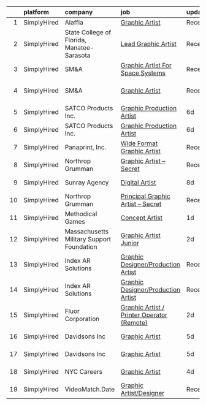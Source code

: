 

|    | platform    | company                                    | job                                                                                                                                                   | update_time   | location                    |
|---:|:------------|:-------------------------------------------|:------------------------------------------------------------------------------------------------------------------------------------------------------|:--------------|:----------------------------|
|  1 | SimplyHired | Alaffia                                    | [Graphic Artist](https://www.simplyhired.com/job/Dmd0oy6PVVdd1i8pZSvRBw120_kxIQQ2war6BCAQr0IbWIsVIT5NJQ?q=graphic+artist)                             | Recently      | Remote                      |
|  2 | SimplyHired | State College of Florida, Manatee-Sarasota | [Lead Graphic Artist](https://www.simplyhired.com/job/-SF0vqCnKY8G2wv8PBI-5UA9AxNBwzqPyWhPL88llmIanJgMXR3JyA?q=graphic+artist)                        | Recently      | Bradenton, FL               |
|  3 | SimplyHired | SM&A                                       | [Graphic Artist For Space Systems](https://www.simplyhired.com/job/FQd84VOh2mv3TznU2vl2pnEKqQQWd_WsglftaPP6OfflevYAs5TnjQ?q=graphic+artist)           | Recently      | Remote                      |
|  4 | SimplyHired | SM&A                                       | [Graphic Artist](https://www.simplyhired.com/job/_3kjgqIsWaQryRYCReCzh0WZUmUsKvBoUPb2o_E-jIz_Wm3qHZnIWg?q=graphic+artist)                             | Recently      | Washington, DC +4 locations |
|  5 | SimplyHired | SATCO Products Inc.                        | [Graphic Production Artist](https://www.simplyhired.com/job/6pZsWAeMjJcpSHxn-Qb_uiWiXTJ2O-oQ1kxjMZ798k3y_4SgRL7YyA?q=graphic+artist)                  | 6d            | Brentwood, NY               |
|  6 | SimplyHired | SATCO Products Inc.                        | [Graphic Production Artist](https://www.simplyhired.com/job/6pZsWAeMjJcpSHxn-Qb_uiWiXTJ2O-oQ1kxjMZ798k3y_4SgRL7YyA?q=graphic+artist)                  | 6d            | Brentwood, NY               |
|  7 | SimplyHired | Panaprint, Inc.                            | [Wide Format Graphic Artist](https://www.simplyhired.com/job/1vyCAiIThvCL5RsYLAxll-rvgvuaAHvBoALGdw9ItxB3oD21s36J7w?q=graphic+artist)                 | Recently      | Macon, GA                   |
|  8 | SimplyHired | Northrop Grumman                           | [Graphic Artist – Secret](https://www.simplyhired.com/job/TF2vlvgh6Lcb1kKeuAolJWMEly69C3C37u5WYNORrhB5iLprPZkVRw?q=graphic+artist)                    | Recently      | San Diego, CA               |
|  9 | SimplyHired | Sunray Agency                              | [Digital Artist](https://www.simplyhired.com/job/HdvrM2v7UpaamPvUz1vyK3kvSwbdhYmfIepknGmv7ci1HFTvJA1lag?q=graphic+artist)                             | 8d            | New York State              |
| 10 | SimplyHired | Northrop Grumman                           | [Principal Graphic Artist – Secret](https://www.simplyhired.com/job/QPVIdhfWDtCVbdZbcXr4UkRGC3fHcR-W2dzPhTCoDziqswOpXO4XMg?q=graphic+artist)          | Recently      | Palmdale, CA                |
| 11 | SimplyHired | Methodical Games                           | [Concept Artist](https://www.simplyhired.com/job/P4FbrVPnSydbXF7dJvN0k_R3-jTJw-BPkmK4HGQHurCmsND3gtBcyA?q=graphic+artist)                             | 1d            | North Carolina              |
| 12 | SimplyHired | Massachusetts Military Support Foundation  | [Graphic Artist Junior](https://www.simplyhired.com/job/kkNALGaghtZqbxvHz23kWk5lz5yX05Y713HXizvI5DjHvjjMnO4gRg?q=graphic+artist)                      | 2d            | Remote                      |
| 13 | SimplyHired | Index AR Solutions                         | [Graphic Designer/Production Artist](https://www.simplyhired.com/job/fpv8iyIGqo2BpJN1itzW18ul5XQnQFo3oF_7hx1azT-2MtKiRsmOyA?q=graphic+artist)         | Recently      | Williamsburg, VA            |
| 14 | SimplyHired | Index AR Solutions                         | [Graphic Designer/Production Artist](https://www.simplyhired.com/job/fpv8iyIGqo2BpJN1itzW18ul5XQnQFo3oF_7hx1azT-2MtKiRsmOyA?q=graphic+artist)         | Recently      | Williamsburg, VA            |
| 15 | SimplyHired | Fluor Corporation                          | [Graphic Artist / Printer Operator (Remote)](https://www.simplyhired.com/job/-iw-QWOQCQHLyxrm9o3CI3QZ8X4CwTLcJBqJJ5MdumiT1qLkJ6IFJw?q=graphic+artist) | 2d            | Lenoir, NC                  |
| 16 | SimplyHired | Davidsons Inc                              | [Graphic Artist](https://www.simplyhired.com/job/iIDsldBM52TjnmFqcc0SqVMX6UIR7671f6ds1uC3fiOTW7EdD1tI4Q?q=graphic+artist)                             | 5d            | Greensboro, NC              |
| 17 | SimplyHired | Davidsons Inc                              | [Graphic Artist](https://www.simplyhired.com/job/iIDsldBM52TjnmFqcc0SqVMX6UIR7671f6ds1uC3fiOTW7EdD1tI4Q?q=graphic+artist)                             | 5d            | Greensboro, NC              |
| 18 | SimplyHired | NYC Careers                                | [Graphic Artist](https://www.simplyhired.com/job/ewv9ZSqA39MbC-M9LtFR2EgYClerPu4BsTzk5DXZR8kZnQ2cS9CBPQ?q=graphic+artist)                             | 4d            | Manhattan, NY               |
| 19 | SimplyHired | VideoMatch.Date                            | [Graphic Artist/Designer](https://www.simplyhired.com/job/S5LYpDgzcaU86yYAO9Mxac0c5d9HvhmOH1vDvTAeFsONONgc2KNa-g?q=graphic+artist)                    | Recently      | Remote                      |